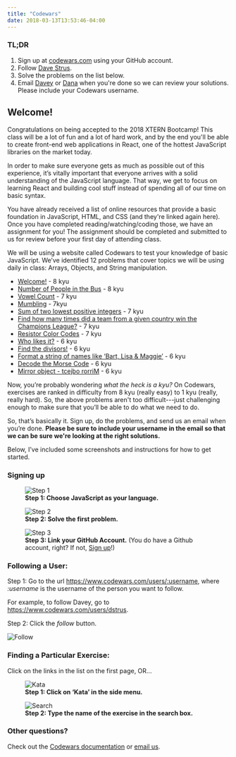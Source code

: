 ```yaml
---
title: "Codewars"
date: 2018-03-13T13:53:46-04:00
---
```


### TL;DR

1. Sign up at [codewars.com](https://codewars.com) using your GitHub account.
2. Follow [Dave Strus](https://www.codewars.com/users/dstrus).
3. Solve the problems on the list below.
4. Email [Davey](mailto:davey@fretless.com) or [Dana](mailto:dana@fretless.com) when you're done so we can review your solutions. Please include your Codewars username.

## Welcome!

Congratulations on being accepted to the 2018 XTERN Bootcamp! This class will be a lot of fun and a lot of hard work, and by the end you'll be able to create front-end web applications in React, one of the hottest JavaScript libraries on the market today. 

In order to make sure everyone gets as much as possible out of this experience, it’s vitally important that everyone arrives with a solid understanding of the JavaScript language. That way, we get to focus on learning React and building cool stuff instead of spending all of our time on basic syntax.

You have already received a list of online resources that provide a basic foundation in JavaScript, HTML, and CSS (and they're linked again here). Once you have completed reading/watching/coding those, we have an assignment for you! The assignment should be completed and submitted to us for review before your first day of attending class.

We will be using a website called Codewars to test your knowledge of basic JavaScript. We’ve identified 12 problems that cover topics we will be using daily in class: Arrays, Objects, and String manipulation.

* [Welcome!](https://www.codewars.com/kata/welcome) - 8 kyu
* [Number of People in the Bus](https://www.codewars.com/kata/number-of-people-in-the-bus) - 8 kyu
* [Vowel Count](https://www.codewars.com/kata/vowel-count) - 7 kyu
* [Mumbling](https://www.codewars.com/kata/mumbling) - 7kyu
* [Sum of two lowest positive integers](https://www.codewars.com/kata/sum-of-two-lowest-positive-integers) - 7 kyu
* [Find how many times did a team from a given country win the Champions League?](https://www.codewars.com/kata/find-how-many-times-did-a-team-from-a-given-country-win-the-champions-league) - 7 kyu
* [Resistor Color Codes](https://www.codewars.com/kata/resistor-color-codes) - 7 kyu
* [Who likes it?](https://www.codewars.com/kata/who-likes-it) - 6 kyu
* [Find the divisors!](https://www.codewars.com/kata/find-the-divisors) - 6 kyu
* [Format a string of names like ‘Bart, Lisa & Maggie’](https://www.codewars.com/kata/format-a-string-of-names-like-bart-lisa-and-maggie) - 6 kyu
* [Decode the Morse Code](https://www.codewars.com/kata/decode-the-morse-code) - 6 kyu
* [Mirror object - tcejbo rorriM](https://www.codewars.com/kata/mirror-object-tcejbo-rorrim) - 6 kyu

Now, you’re probably wondering _what the heck is a kyu?_ On Codewars, exercises are ranked in difficulty from 8 kyu (really easy) to 1 kyu (really, really hard).  So, the above problems aren't too difficult---just challenging enough to make sure that you’ll be able to do what we need to do.

So, that’s basically it. Sign up, do the problems, and send us an email when you’re done. **Please be sure to include your username in the email so that we can be sure we're looking at the right solutions.**

Below, I’ve included some screenshots and instructions for how to get started.

### Signing up

<figure>
<img src="/images/cw-ss-01.png" alt="Step 1">
<figcaption><strong>Step 1:  Choose JavaScript as your language.</strong></figcaption>
</figure>

<figure>
<img src="/images/cw-ss-02.png" alt="Step 2">
<figcaption><strong>Step 2: Solve the first problem.</strong></figcaption>
</figure>

<figure>
<img src="/images/cw-ss-03.png" alt="Step 3">
<figcaption><strong>Step 3:  Link your GitHub Account.</strong> (You do have a Github account, right? If not, <a href="https://github.com/">Sign up</a>!)</figcaption>
</figure>

### Following a User:

Step 1:  Go to the url https://www.codewars.com/users/:username, where _:username_ is the username of the person you want to follow.

For example, to follow Davey, go to https://www.codewars.com/users/dstrus.  

Step 2:  Click the _follow_ button.

![Follow](/images/cw-ss-04.png)

### Finding a Particular Exercise:

Click on the links in the list on the first page, OR...

<figure>
<img src="/images/cw-ss-05.png" alt="Kata">
<figcaption><strong>Step 1:  Click on ‘Kata’ in the side menu.</strong></figcaption>
</figure>

<figure>
<img src="/images/cw-ss-06.png" alt="Search">
<figcaption><strong>Step 2:  Type the name of the exercise in the search box.</strong></figcaption>
</figure>

### Other questions?

Check out the [Codewars documentation](https://www.codewars.com/docs) or [email us](mailto:davey@fretless.com,dana@fretless.com?subject=HALP).
